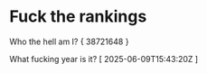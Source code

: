 # Fuck the rankings

Who the hell am I?
{ 38721648 }

What fucking year is it?
[ 2025-06-09T15:43:20Z ]
